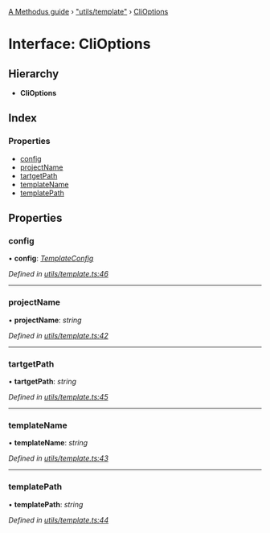 [A Methodus guide](../README.md) › ["utils/template"](../modules/_utils_template_.md) › [CliOptions](_utils_template_.clioptions.md)

# Interface: CliOptions

## Hierarchy

* **CliOptions**

## Index

### Properties

* [config](_utils_template_.clioptions.md#config)
* [projectName](_utils_template_.clioptions.md#projectname)
* [tartgetPath](_utils_template_.clioptions.md#tartgetpath)
* [templateName](_utils_template_.clioptions.md#templatename)
* [templatePath](_utils_template_.clioptions.md#templatepath)

## Properties

###  config

• **config**: *[TemplateConfig](_utils_template_.templateconfig.md)*

*Defined in [utils/template.ts:46](https://github.com/nodulusteam/methodus.dev/blob/0650919/modules/tools/methodus-cli/src/utils/template.ts#L46)*

___

###  projectName

• **projectName**: *string*

*Defined in [utils/template.ts:42](https://github.com/nodulusteam/methodus.dev/blob/0650919/modules/tools/methodus-cli/src/utils/template.ts#L42)*

___

###  tartgetPath

• **tartgetPath**: *string*

*Defined in [utils/template.ts:45](https://github.com/nodulusteam/methodus.dev/blob/0650919/modules/tools/methodus-cli/src/utils/template.ts#L45)*

___

###  templateName

• **templateName**: *string*

*Defined in [utils/template.ts:43](https://github.com/nodulusteam/methodus.dev/blob/0650919/modules/tools/methodus-cli/src/utils/template.ts#L43)*

___

###  templatePath

• **templatePath**: *string*

*Defined in [utils/template.ts:44](https://github.com/nodulusteam/methodus.dev/blob/0650919/modules/tools/methodus-cli/src/utils/template.ts#L44)*
